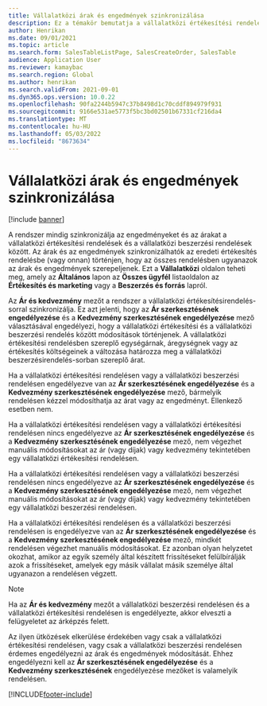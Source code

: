 ```yaml
---
title: Vállalatközi árak és engedmények szinkronizálása
description: Ez a témakör bemutatja a vállalatközi értékesítési rendelések és beszerzési rendelések árainak és engedményének szinkronizálását
author: Henrikan
ms.date: 09/01/2021
ms.topic: article
ms.search.form: SalesTableListPage, SalesCreateOrder, SalesTable
audience: Application User
ms.reviewer: kamaybac
ms.search.region: Global
ms.author: henrikan
ms.search.validFrom: 2021-09-01
ms.dyn365.ops.version: 10.0.22
ms.openlocfilehash: 90fa2244b5947c37b8498d1c70cddf894979f931
ms.sourcegitcommit: 9166e531ae5773f5bc3bd02501b67331cf216da4
ms.translationtype: MT
ms.contentlocale: hu-HU
ms.lasthandoff: 05/03/2022
ms.locfileid: "8673634"
---
```

# <a name="synchronize-intercompany-prices-and-discounts"></a>Vállalatközi árak és engedmények szinkronizálása

[!include [banner](../../includes/banner.md)]

A rendszer mindig szinkronizálja az engedményeket és az árakat a vállalatközi értékesítési rendelések és a vállalatközi beszerzési rendelések között. Az árak és az engedmények szinkronizálhatók az eredeti értékesítés rendelésbe (vagy onnan) történjen, hogy az összes rendelésben ugyanazok az árak és engedmények szerepeljenek. Ezt a **Vállalatközi** oldalon teheti meg, amely az **Általános** lapon az **Összes ügyfél** listaoldalon az **Értékesítés és marketing** vagy a **Beszerzés és forrás** lapról.

Az **Ár és kedvezmény** mezőt a rendszer a vállalatközi értékesítésirendelés-sorral szinkronizálja. Ez azt jelenti, hogy az **Ár szerkesztésének engedélyezése** és a **Kedvezmény szerkesztésének engedélyezése** mező választásával engedélyezi, hogy a vállalatközi értékesítési és a vállalatközi beszerzési rendelés között módosítások történjenek. A vállalatközi értékesítési rendelésben szereplő egységárnak, áregységnek vagy az értékesítés költségeinek a változása határozza meg a vállalatközi beszerzésirendelés-sorban szereplő árat.

Ha a vállalatközi értékesítési rendelésen vagy a vállalatközi beszerzési rendelésen engedélyezve van az **Ár szerkesztésének engedélyezése** és a **Kedvezmény szerkesztésének engedélyezése** mező, bármelyik rendelésen kézzel módosíthatja az árat vagy az engedményt. Ellenkező esetben nem.

Ha a vállalatközi értékesítési rendelésen vagy a vállalatközi értékesítési rendelésen nincs engedélyezve az **Ár szerkesztésének engedélyezése** és a **Kedvezmény szerkesztésének engedélyezése** mező, nem végezhet manuális módosításokat az ár (vagy díjak) vagy kedvezmény tekintetében egy vállalatközi értékesítési rendelésen.

Ha a vállalatközi értékesítési rendelésen vagy a vállalatközi beszerzési rendelésen nincs engedélyezve az **Ár szerkesztésének engedélyezése** és a **Kedvezmény szerkesztésének engedélyezése** mező, nem végezhet manuális módosításokat az ár (vagy díjak) vagy kedvezmény tekintetében egy vállalatközi beszerzési rendelésen.

Ha a vállalatközi értékesítési rendelésen és a vállalatközi beszerzési rendelésen is engedélyezve van az **Ár szerkesztésének engedélyezése** és a **Kedvezmény szerkesztésének engedélyezése** mező, mindkét rendelésen végezhet manuális módosításokat. Ez azonban olyan helyzetet okozhat, amikor az egyik személy által készített frissítéseket felülbírálják azok a frissítéseket, amelyek egy másik vállalat másik személye által ugyanazon a rendelésen végzett.

> [!NOTE]
> Ha az **Ár és kedvezmény** mezőt a vállalatközi beszerzési rendelésen és a vállalatközi értékesítési rendelésen is engedélyezte, akkor elveszti a felügyeletet az árképzés felett.

Az ilyen ütközések elkerülése érdekében vagy csak a vállalatközi értékesítési rendelésen, vagy csak a vállalatközi beszerzési rendelésen érdemes engedélyezni az árak és engedmények módosítását. Ehhez engedélyezni kell az **Ár szerkesztésének engedélyezése** és a **Kedvezmény szerkesztésének** engedélyezése mezőket is valamelyik rendelésen.

[!INCLUDE[footer-include](../../includes/footer-banner.md)]
